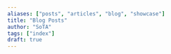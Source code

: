 ```yaml
---
aliases: ["posts", "articles", "blog", "showcase"]
title: "Blog Posts"
author: "SoTA"
tags: ["index"]
draft: true
---
```

